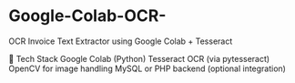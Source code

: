 # Google-Colab-OCR-
 OCR Invoice Text Extractor using Google Colab + Tesseract
 
🔧 Tech Stack
Google Colab (Python)
Tesseract OCR (via pytesseract)
OpenCV for image handling
MySQL or PHP backend (optional integration)


